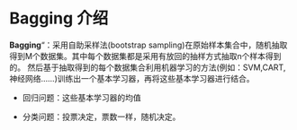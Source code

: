 # Bagging 介绍

**Bagging**“：采用自助采样法(bootstrap sampling)在原始样本集合中，随机抽取得到M个数据集。其中每个数据集都是采用有放回的抽样方式抽取n个样本得到的。
然后基于抽取得到的每个数据集合利用机器学习的方法(例如：SVM,CART,神经网络……)训练出一个基本学习器，再将这些基本学习器进行结合。

+ 回归问题：这些基本学习器的均值
 
+ 分类问题：投票决定，票数一样，随机决定。




